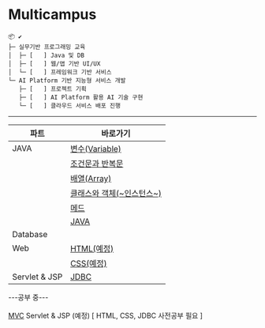 # Multicampus

```
📦 ✔
├─ 실무기반 프로그래밍 교육
│  ├─ [   ] Java 및 DB 
│  ├─ [   ] 웹/앱 기반 UI/UX 
│  └─ [   ] 프레임워크 기반 서비스
└─ AI Platform 기반 지능형 서비스 개발
   ├─ [   ] 프로젝트 기획
   ├─ [   ] AI Platform 활용 AI 기술 구현
   └─ [   ] 클라우드 서비스 배포 진행
```

------

| 파트     | 바로가기 |
| -------- | -------- |
| JAVA     | [변수(Variable)](https://github.com/kcy97328/Multicampus/blob/main/JAVA/변수(Variable).md) |
|     | [조건문과 반복문](https://github.com/kcy97328/Multicampus/blob/main/JAVA/%EC%A1%B0%EA%B1%B4%EB%AC%B8%EA%B3%BC%20%EB%B0%98%EB%B3%B5%EB%AC%B8(if%2C%20switch%2C%20for%2C%20while).md) |
|    | [배열(Array)](https://github.com/kcy97328/Multicampus/blob/main/JAVA/배열(Array).md) |
|      | [클래스와 객체(~인스턴스~)](https://github.com/kcy97328/Multicampus/blob/main/JAVA/%ED%81%B4%EB%9E%98%EC%8A%A4%EC%99%80%20%EA%B0%9D%EC%B2%B4.md) |
|      | [메드](https://github.com/kcy97328/Multicampus/blob/main/JAVA/메서드(Method).md) |
|      | [JAVA](https://github.com/kcy97328/Multicampus/blob/main/JAVA/JAVA.md) |
| Database | []() |
| Web      |[HTML(예정)]() |
|           |[CSS(예정)]() |
| Servlet & JSP  | [JDBC](https://github.com/kcy97328/Multicampus/blob/main/JDBC/JDBC%20%EA%B8%B0%EB%B3%B8.md)|



---공부 중---<br><br>
[MVC](https://github.com/kcy97328/Multicampus/blob/main/MVC/MVC.md)
Servlet & JSP (예정) [ HTML, CSS, JDBC 사전공부 필요 ] 

